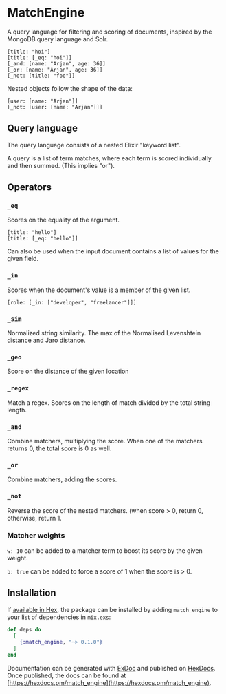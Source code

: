 # MatchEngine

A query language for filtering and scoring of documents, inspired by
the MongoDB query language and Solr.

```
[title: "hoi"]
[title: [_eq: "hoi"]]
[_and: [name: "Arjan", age: 36]]
[_or: [name: "Arjan", age: 36]]
[_not: [title: "foo"]]
```

Nested objects follow the shape of the data:

```
[user: [name: "Arjan"]]
[_not: [user: [name: "Arjan"]]]
```

## Query language

The query language consists of a nested Elixir "keyword list".

A query is a list of term matches, where each term is scored
individually and then summed. (This implies "or").



## Operators

### `_eq`

Scores on the equality of the argument.

    [title: "hello"]
    [title: [_eq: "hello"]]

Can also be used when the input document contains a list of values for the given field.


### `_in`

Scores when the document's value is a member of the given list.

    [role: [_in: ["developer", "freelancer"]]]



### `_sim`

Normalized string similarity. The max of the Normalised Levenshtein
distance and Jaro distance.

### `_geo`

Score on the distance of the given location


### `_regex`

Match a regex.
Scores on the length of match divided by the total string length.

###  `_and`

Combine matchers, multiplying the score. When one of the matchers
returns 0, the total score is 0 as well.

### `_or`

Combine matchers, adding the scores.

### `_not`

Reverse the score of the nested matchers. (when score > 0, return 0, otherwise, return 1.

### Matcher weights

`w: 10` can be added to a matcher term to boost its score by the given weight.

`b: true` can be added to force a score of 1 when the score is > 0.




## Installation

If [available in Hex](https://hex.pm/docs/publish), the package can be installed
by adding `match_engine` to your list of dependencies in `mix.exs`:

```elixir
def deps do
  [
    {:match_engine, "~> 0.1.0"}
  ]
end
```

Documentation can be generated with [ExDoc](https://github.com/elixir-lang/ex_doc)
and published on [HexDocs](https://hexdocs.pm). Once published, the docs can
be found at [https://hexdocs.pm/match_engine](https://hexdocs.pm/match_engine).
